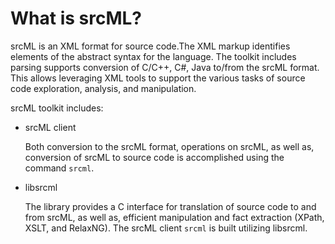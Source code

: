 # What is srcML?

srcML is an XML format for source code.The XML markup identifies elements of the abstract syntax for the language. The toolkit includes parsing supports conversion of C/C++, C#, Java to/from the srcML format. This allows leveraging XML tools to support the various tasks of source code exploration, analysis, and manipulation.

srcML toolkit includes:

* srcML client

  	Both conversion to the srcML format, operations on srcML, as well as, conversion of srcML to source code is accomplished using the command `srcml`.

* libsrcml

  	The library provides a C interface for translation of source code to and from srcML, as well as, efficient manipulation and fact extraction (XPath, XSLT, and RelaxNG).  The srcML client `srcml` is built utilizing libsrcml.
